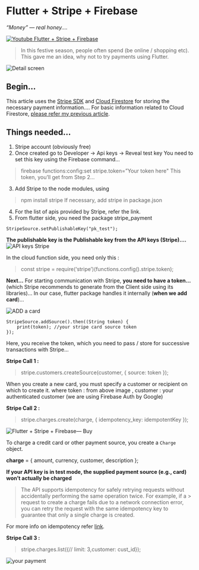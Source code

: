 # Flutter + Stripe + Firebase
*“Money” — real honey….*

[![Youtube Flutter + Stripe + Firebase](https://iswift.ru/images/2020-03-01_20-29-23.png)](https://youtu.be/Ax4f0YPQpJ4)
>In this festive season, people often spend (be online / shopping etc). This gave me an idea, why not to try payments using Flutter.

![Detail screen](https://iswift.ru/images/1_fjQfWoG-5iaFOcdg5F10Fw.png "Detail screen")

## Begin…
This article uses the [Stripe SDK](https://stripe.com/sg) and [Cloud Firestore](https://firebase.google.com/docs/firestore/quickstart) for storing the necessary payment information….
For basic information related to Cloud Firestore, [please refer my previous article](http://flatteredwithflutter.com/firebase-firestore-and-flutter/).

## Things needed…
1. Stripe account (obviously free)
2. Once created go to Developer -> Api keys -> Reveal test key
You need to set this key using the Firebase command…
> firebase functions:config:set stripe.token=”Your token here"
This token, you’ll get from Step 2…
3. Add Stripe to the node modules, using
> npm install stripe
If necessary, add stripe in package.json
4. For the list of apis provided by Stripe, refer the link.
5. From flutter side, you need the package stripe_payment

```import 'package:stripe_payment/stripe_payment.dart';
StripeSource.setPublishableKey("pk_test");
```

**The publishable key is the Publishable key from the API keys (Stripe)….**
![API keys Stripe](https://iswift.ru/images/1_ujzs7Q_h-RJ3LZc7CcNsNA.png "API keys Stripe")

In the cloud function side, you need only this :
> const stripe = require(‘stripe’)(functions.config().stripe.token);

**Next…**
For starting communication with Stripe, **you need to have a token…**(which Stripe recommends to generate from the Client side using its libraries)…
In our case, flutter package handles it internally (**when we add card**)…

![ADD a card](https://iswift.ru/images/1_9qSmfi5TyqN5VPhjTXr4yQ.png "Add a card")

```
StripeSource.addSource().then((String token) {
    print(token); //your stripe card source token
});
```
Here, you receive the token, which you need to pass / store for successive transactions with Stripe…

**Stripe Call 1 :**

> stripe.customers.createSource(customer, { source: token });

When you create a new card, you must specify a customer or recipient on which to create it.
where token : from above image , customer : your authenticated customer (we are using Firebase Auth by Google)

**Stripe Call 2 :**

> stripe.charges.create(charge, { idempotency_key: idempotentKey });

![Flutter + Stripe + Firebase— Buy](https://iswift.ru/images/1_lhbywA30vmts6PcCgmiMjQ.png "Flutter + Stripe + Firebase— Buy")

To charge a credit card or other payment source, you create a ```Charge``` object.

**charge** = { amount, currency, customer, description };

**If your API key is in test mode, the supplied payment source (e.g., card) won’t actually be charged**

> The API supports idempotency for safely retrying requests without accidentally performing the same operation twice. For example, if a > request to create a charge fails due to a network connection error, you can retry the request with the same idempotency key to 
> guarantee that only a single charge is created.

For more info on idempotency refer [link](https://stripe.com/docs/api/idempotent_requests?lang=node).

**Stripe Call 3 :**

> stripe.charges.list({// limit: 3,customer: cust_id});

![your payment](https://stripe.com/docs/api/idempotent_requests?lang=node)
